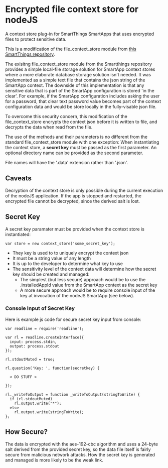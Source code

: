 # Encrypted file context store for nodeJS
A context store plug-in for SmartThings SmartApps that uses encrypted files to protect sensitive data.

This is a modification of the file_context_store module from [this SmartThings repository](https://github.com/SmartThingsCommunity/file-context-store-nodejs).

The exisitng file_context_store module from the Smartthings repository provides a simple local-file storage solution for SmartApp context stores where a more elaborate database storage solution isn't needed.  It was implemented as a simple text file that contains the json string of the SmartApp context.  The downside of this implementation is that any sensitive data that is part of the SmartApp configuration is stored 'in the clear'.  For example, if the SmartApp configuration includes asking the user for a password, that clear text password value becomes part of the context configuration data and would be store locally in the fully-visable json file.

To overcome this security concern, this modification of the file_context_store encrypts the context json before it is written to file, and decrypts the data when read from the file.

The use of the methods and their parameters is no different from the standard file_context_store module with one exception:
When instantiating the context store, a **secret key** must be passed as the first parameter. An optional directory name can be provided as the second parameter.  

File names will have the '.data' extension rather than '.json'.

## Caveats
Decryption of the context store is only possible during the current execution of the nodeJS application.  If the app is stopped and restarted, the encrypted file cannot be decrypted, since the derived salt is lost.

## Secret Key
A secret key paramater must be provided when the context store is instantiated:
```
var store = new context_store('some_secret_key');
```
- They key is used to to uniquely encrypt the context json
- It must be a string value of any length
- It is up to the developer to determine what key to use
- The sensitivity level of the context data will determine how the secret key should be created and managed:
  - The simplest (but less secure) approach would be to use the .installedAppId value from the SmartApp context as the secret key
  - A more secure approach would be to require console input of the key at invocation of the nodeJS SmartApp (see below).
  
### Console Input of Secret Key
Here is example js code for secure secret key input from console:
```
var readline = require('readline');

var rl = readline.createInterface({
  input: process.stdin,
  output: process.stdout
});

rl.stdoutMuted = true;

rl.question('Key: ', function(secretkey) {
  
  < DO STUFF >
  
});

rl._writeToOutput = function _writeToOutput(stringToWrite) {
  if (rl.stdoutMuted)
    rl.output.write("*");
  else
    rl.output.write(stringToWrite);
};
```
  
## How Secure?
The data is encrypted with the aes-192-cbc algorithm and uses a 24-byte salt derived from the provided secret key, so the data file itself is fairly secure from malicious network attacks.  How the secret key is generated and managed is more likely to be the weak link.
